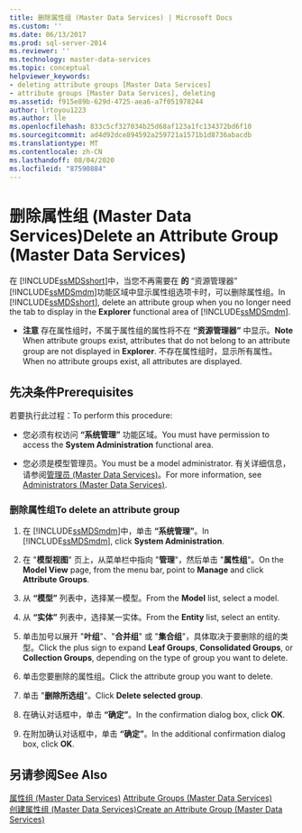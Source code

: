 ```yaml
---
title: 删除属性组 (Master Data Services) | Microsoft Docs
ms.custom: ''
ms.date: 06/13/2017
ms.prod: sql-server-2014
ms.reviewer: ''
ms.technology: master-data-services
ms.topic: conceptual
helpviewer_keywords:
- deleting attribute groups [Master Data Services]
- attribute groups [Master Data Services], deleting
ms.assetid: f915e89b-629d-4725-aea6-a7f051978244
author: lrtoyou1223
ms.author: lle
ms.openlocfilehash: 833c5cf327034b25d68af123a1fc134372bd6f10
ms.sourcegitcommit: ad4d92dce894592a259721a1571b1d8736abacdb
ms.translationtype: MT
ms.contentlocale: zh-CN
ms.lasthandoff: 08/04/2020
ms.locfileid: "87590884"
---
```

# <a name="delete-an-attribute-group-master-data-services"></a><span data-ttu-id="80326-102">删除属性组 (Master Data Services)</span><span class="sxs-lookup"><span data-stu-id="80326-102">Delete an Attribute Group (Master Data Services)</span></span>
  <span data-ttu-id="80326-103">在 [!INCLUDE[ssMDSshort](../includes/ssmdsshort-md.md)]中，当您不再需要在 **的** “资源管理器” [!INCLUDE[ssMDSmdm](../includes/ssmdsmdm-md.md)]功能区域中显示属性组选项卡时，可以删除属性组。</span><span class="sxs-lookup"><span data-stu-id="80326-103">In [!INCLUDE[ssMDSshort](../includes/ssmdsshort-md.md)], delete an attribute group when you no longer need the tab to display in the **Explorer** functional area of [!INCLUDE[ssMDSmdm](../includes/ssmdsmdm-md.md)].</span></span>  
  
-   <span data-ttu-id="80326-104">**注意** 存在属性组时，不属于属性组的属性将不在 **“资源管理器”** 中显示。</span><span class="sxs-lookup"><span data-stu-id="80326-104">**Note** When attribute groups exist, attributes that do not belong to an attribute group are not displayed in **Explorer**.</span></span> <span data-ttu-id="80326-105">不存在属性组时，显示所有属性。</span><span class="sxs-lookup"><span data-stu-id="80326-105">When no attribute groups exist, all attributes are displayed.</span></span>  
  
## <a name="prerequisites"></a><span data-ttu-id="80326-106">先决条件</span><span class="sxs-lookup"><span data-stu-id="80326-106">Prerequisites</span></span>  
 <span data-ttu-id="80326-107">若要执行此过程：</span><span class="sxs-lookup"><span data-stu-id="80326-107">To perform this procedure:</span></span>  
  
-   <span data-ttu-id="80326-108">您必须有权访问 **“系统管理”** 功能区域。</span><span class="sxs-lookup"><span data-stu-id="80326-108">You must have permission to access the **System Administration** functional area.</span></span>  
  
-   <span data-ttu-id="80326-109">您必须是模型管理员。</span><span class="sxs-lookup"><span data-stu-id="80326-109">You must be a model administrator.</span></span> <span data-ttu-id="80326-110">有关详细信息，请参阅[管理员 &#40;Master Data Services&#41;](administrators-master-data-services.md)。</span><span class="sxs-lookup"><span data-stu-id="80326-110">For more information, see [Administrators &#40;Master Data Services&#41;](administrators-master-data-services.md).</span></span>  
  
### <a name="to-delete-an-attribute-group"></a><span data-ttu-id="80326-111">删除属性组</span><span class="sxs-lookup"><span data-stu-id="80326-111">To delete an attribute group</span></span>  
  
1.  <span data-ttu-id="80326-112">在 [!INCLUDE[ssMDSmdm](../includes/ssmdsmdm-md.md)]中，单击 **“系统管理”**。</span><span class="sxs-lookup"><span data-stu-id="80326-112">In [!INCLUDE[ssMDSmdm](../includes/ssmdsmdm-md.md)], click **System Administration**.</span></span>  
  
2.  <span data-ttu-id="80326-113">在 "**模型视图**" 页上，从菜单栏中指向 "**管理**"，然后单击 "**属性组**"。</span><span class="sxs-lookup"><span data-stu-id="80326-113">On the **Model View** page, from the menu bar, point to **Manage** and click **Attribute Groups**.</span></span>  
  
3.  <span data-ttu-id="80326-114">从 **“模型”** 列表中，选择某一模型。</span><span class="sxs-lookup"><span data-stu-id="80326-114">From the **Model** list, select a model.</span></span>  
  
4.  <span data-ttu-id="80326-115">从 **“实体”** 列表中，选择某一实体。</span><span class="sxs-lookup"><span data-stu-id="80326-115">From the **Entity** list, select an entity.</span></span>  
  
5.  <span data-ttu-id="80326-116">单击加号以展开 "**叶组**"、"**合并组**" 或 "**集合组**"，具体取决于要删除的组的类型。</span><span class="sxs-lookup"><span data-stu-id="80326-116">Click the plus sign to expand **Leaf Groups**, **Consolidated Groups**, or **Collection Groups**, depending on the type of group you want to delete.</span></span>  
  
6.  <span data-ttu-id="80326-117">单击您要删除的属性组。</span><span class="sxs-lookup"><span data-stu-id="80326-117">Click the attribute group you want to delete.</span></span>  
  
7.  <span data-ttu-id="80326-118">单击 "**删除所选组**"。</span><span class="sxs-lookup"><span data-stu-id="80326-118">Click **Delete selected group**.</span></span>  
  
8.  <span data-ttu-id="80326-119">在确认对话框中，单击 **“确定”**。</span><span class="sxs-lookup"><span data-stu-id="80326-119">In the confirmation dialog box, click **OK**.</span></span>  
  
9. <span data-ttu-id="80326-120">在附加确认对话框中，单击 **“确定”**。</span><span class="sxs-lookup"><span data-stu-id="80326-120">In the additional confirmation dialog box, click **OK**.</span></span>  
  
## <a name="see-also"></a><span data-ttu-id="80326-121">另请参阅</span><span class="sxs-lookup"><span data-stu-id="80326-121">See Also</span></span>  
 <span data-ttu-id="80326-122">[属性组 &#40;Master Data Services&#41;](../../2014/master-data-services/attribute-groups-master-data-services.md) </span><span class="sxs-lookup"><span data-stu-id="80326-122">[Attribute Groups &#40;Master Data Services&#41;](../../2014/master-data-services/attribute-groups-master-data-services.md) </span></span>  
 [<span data-ttu-id="80326-123">创建属性组 (Master Data Services)</span><span class="sxs-lookup"><span data-stu-id="80326-123">Create an Attribute Group &#40;Master Data Services&#41;</span></span>](../../2014/master-data-services/create-an-attribute-group-master-data-services.md)  
  
  
